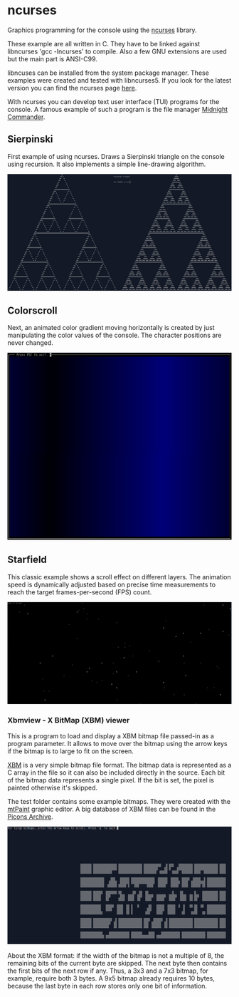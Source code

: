 # ncurses
Graphics programming for the console using the [ncurses](https://en.wikipedia.org/wiki/Ncurses) library.

These example are all written in C. They have to be linked against libncurses 'gcc -lncurses' to compile. Also a few GNU extensions are used but the main part is ANSI-C99.

libncuses can be installed from the system package manager. These examples were created and tested with libncurses5. If you look for the latest version you can find the ncurses page [here](https://invisible-island.net/ncurses/).

With ncurses you can develop text user interface (TUI) programs for the console. A famous example of such a program is the file manager [Midnight Commander](https://en.wikipedia.org/wiki/Midnight_Commander).

## Sierpinski

First example of using ncurses. Draws a Sierpinski triangle on the console using recursion. It also implements a simple line-drawing algorithm.

![sierpinski](./screenshots/sierpinski_output.png)

## Colorscroll

Next, an animated color gradient moving horizontally is created by just manipulating the color values of the console. The character positions are never changed.

![colorscroll](./screenshots/colorscroll_output.png)

## Starfield

This classic example shows a scroll effect on different layers. The animation speed is dynamically adjusted based on precise time measurements to reach the target frames-per-second (FPS) count.

![starfield](./screenshots/starfield_output.png)

### Xbmview - X BitMap (XBM) viewer

This is a program to load and display a XBM bitmap file passed-in as a program parameter. It allows to move over the bitmap using the arrow keys if the bitmap is to large to fit on the screen.

[XBM](https://en.wikipedia.org/wiki/X_BitMap) is a very simple bitmap file format. The bitmap data is represented as a C array in the file so it can also be included directly in the source. Each bit of the bitmap data represents a single pixel. If the bit is set, the pixel is painted otherwise it's skipped.

The test folder contains some example bitmaps. They were created with the [mtPaint](http://mtpaint.sourceforge.net) graphic editor. A big database of XBM files can be found in the [Picons Archive](http://kinzler.com/ftp/faces/picons/).

![xbmview](./screenshots/xbmview_output.png)

About the XBM format: if the width of the bitmap is not a multiple of 8, the remaining bits of the current byte are skipped. The next byte then contains the first bits of the next row if any. Thus, a 3x3 and a 7x3 bitmap, for example, require both 3 bytes. A 9x5 bitmap already requires 10 bytes, because the last byte in each row stores only one bit of information.
